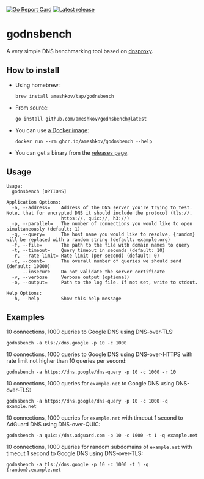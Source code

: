 [![Go Report Card](https://goreportcard.com/badge/github.com/ameshkov/godnsbench)](https://goreportcard.com/report/ameshkov/godnsbench)
[![Latest release](https://img.shields.io/github/release/ameshkov/godnsbench/all.svg)](https://github.com/ameshkov/godnsbench/releases)

# godnsbench

A very simple DNS benchmarking tool based on [dnsproxy][dnsproxy].

[dnsproxy]: https://github.com/AdguardTeam/dnsproxy

## How to install

* Using homebrew:
    ```shell
    brew install ameshkov/tap/godnsbench
    ```
* From source:
    ```shell
    go install github.com/ameshkov/godnsbench@latest
    ```
* You can use [a Docker image][dockerimage]:
    ```shell
    docker run --rm ghcr.io/ameshkov/godnsbench --help
    ```
* You can get a binary from the [releases page][releases].

[dockerimage]: https://github.com/ameshkov/godnsbench/pkgs/container/godnsbench

[releases]: https://github.com/ameshkov/godnsbench/releases

## Usage

```shell
Usage:
  godnsbench [OPTIONS]

Application Options:
  -a, --address=    Address of the DNS server you're trying to test. Note, that for encrypted DNS it should include the protocol (tls://,
                    https://, quic://, h3://)
  -p, --parallel=   The number of connections you would like to open simultaneously (default: 1)
  -q, --query=      The host name you would like to resolve. {random} will be replaced with a random string (default: example.org)
  -f, --file=       The path to the file with domain names to query
  -t, --timeout=    Query timeout in seconds (default: 10)
  -r, --rate-limit= Rate limit (per second) (default: 0)
  -c, --count=      The overall number of queries we should send (default: 10000)
      --insecure    Do not validate the server certificate
  -v, --verbose     Verbose output (optional)
  -o, --output=     Path to the log file. If not set, write to stdout.

Help Options:
  -h, --help        Show this help message
```

## Examples

10 connections, 1000 queries to Google DNS using DNS-over-TLS:

```shell
godnsbench -a tls://dns.google -p 10 -c 1000
```

10 connections, 1000 queries to Google DNS using DNS-over-HTTPS with rate limit
not higher than 10 queries per second:

```shell
godnsbench -a https://dns.google/dns-query -p 10 -c 1000 -r 10
```

10 connections, 1000 queries for `example.net` to Google DNS using DNS-over-TLS:

```shell
godnsbench -a https://dns.google/dns-query -p 10 -c 1000 -q example.net
```

10 connections, 1000 queries for `example.net` with timeout 1 second to
AdGuard DNS using DNS-over-QUIC:

```shell
godnsbench -a quic://dns.adguard.com -p 10 -c 1000 -t 1 -q example.net
```

10 connections, 1000 queries for random subdomains of `example.net` with
timeout 1 second to Google DNS using DNS-over-TLS:

```shell
godnsbench -a tls://dns.google -p 10 -c 1000 -t 1 -q {random}.example.net
```
